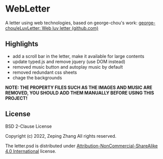 # WebLetter

A letter using web technologies, based on george-chou's work: [george-chou/eLuvLetter: Web luv letter (github.com)](https://github.com/george-chou/eLuvLetter)

## Highlights

* add a scroll bar in the letter, make it available for large contents
* update typed.js and remove jquery (use DOM instead)
* removed music button and autoplay music by default
* removed redundant css sheets
* chage the backgrounds

**NOTE: THE PROPERTY FILES SUCH AS THE IMAGES AND MUSIC ARE REMOVED, YOU SHOULD ADD THEM MANUALLY BEFORE USING THIS PROJECT!**

## License

BSD 2-Clause License

Copyright (c) 2022, Zeping Zhang All rights reserved.

The letter.psd is distributed under [Attribution-NonCommercial-ShareAlike 4.0 International](http://creativecommons.org/licenses/by-nc-sa/4.0/) license.
